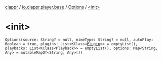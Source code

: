 [clappr](../../index.md) / [io.clappr.player.base](../index.md) / [Options](index.md) / [&lt;init&gt;](.)

# &lt;init&gt;

`Options(source: String? = null, mimeType: String? = null, autoPlay: Boolean = true, plugins: List<KClass<`[`Plugin`](../../io.clappr.player.plugin/-plugin/index.md)`>> = emptyList(), playbacks: List<KClass<`[`Playback`](../../io.clappr.player.components/-playback/index.md)`>> = emptyList(), options: Map<String, Any> = mutableMapOf<String, Any>())`